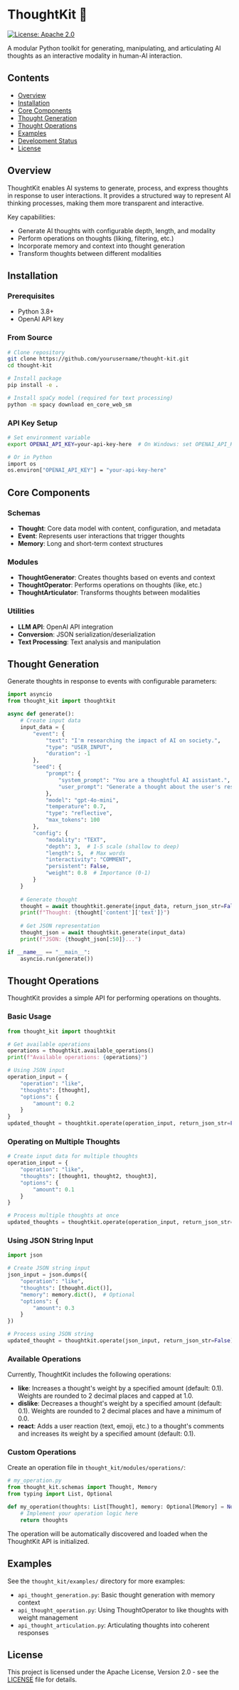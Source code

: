 # ThoughtKit 💭

[![License: Apache 2.0](https://img.shields.io/badge/License-Apache%202.0-blue.svg)](https://opensource.org/licenses/Apache-2.0)

A modular Python toolkit for generating, manipulating, and articulating AI thoughts as an interactive modality in human-AI interaction.

## Contents

- [Overview](#overview)
- [Installation](#installation)
- [Core Components](#core-components)
- [Thought Generation](#thought-generation)
- [Thought Operations](#thought-operations)
- [Examples](#examples)
- [Development Status](#development-status)
- [License](#license)

## Overview

ThoughtKit enables AI systems to generate, process, and express thoughts in response to user interactions. It provides a structured way to represent AI thinking processes, making them more transparent and interactive.

Key capabilities:
- Generate AI thoughts with configurable depth, length, and modality
- Perform operations on thoughts (liking, filtering, etc.)
- Incorporate memory and context into thought generation
- Transform thoughts between different modalities

## Installation

### Prerequisites
- Python 3.8+
- OpenAI API key

### From Source
```bash
# Clone repository
git clone https://github.com/yourusername/thought-kit.git
cd thought-kit

# Install package
pip install -e .

# Install spaCy model (required for text processing)
python -m spacy download en_core_web_sm
```

### API Key Setup
```bash
# Set environment variable
export OPENAI_API_KEY=your-api-key-here  # On Windows: set OPENAI_API_KEY=your-api-key-here

# Or in Python
import os
os.environ["OPENAI_API_KEY"] = "your-api-key-here"
```

## Core Components

### Schemas
- **Thought**: Core data model with content, configuration, and metadata
- **Event**: Represents user interactions that trigger thoughts
- **Memory**: Long and short-term context structures

### Modules
- **ThoughtGenerator**: Creates thoughts based on events and context
- **ThoughtOperator**: Performs operations on thoughts (like, etc.)
- **ThoughtArticulator**: Transforms thoughts between modalities

### Utilities
- **LLM API**: OpenAI API integration
- **Conversion**: JSON serialization/deserialization
- **Text Processing**: Text analysis and manipulation

## Thought Generation

Generate thoughts in response to events with configurable parameters:

```python
import asyncio
from thought_kit import thoughtkit

async def generate():
    # Create input data
    input_data = {
        "event": {
            "text": "I'm researching the impact of AI on society.",
            "type": "USER_INPUT",
            "duration": -1
        },
        "seed": {
            "prompt": {
                "system_prompt": "You are a thoughtful AI assistant.",
                "user_prompt": "Generate a thought about the user's research topic."
            },
            "model": "gpt-4o-mini",
            "temperature": 0.7,
            "type": "reflective",
            "max_tokens": 100
        },
        "config": {
            "modality": "TEXT",
            "depth": 3,  # 1-5 scale (shallow to deep)
            "length": 5,  # Max words
            "interactivity": "COMMENT",
            "persistent": False,
            "weight": 0.8  # Importance (0-1)
        }
    }
    
    # Generate thought
    thought = await thoughtkit.generate(input_data, return_json_str=False)
    print(f"Thought: {thought['content']['text']}")
    
    # Get JSON representation
    thought_json = await thoughtkit.generate(input_data)
    print(f"JSON: {thought_json[:50]}...")

if __name__ == "__main__":
    asyncio.run(generate())
```

## Thought Operations

ThoughtKit provides a simple API for performing operations on thoughts.

### Basic Usage

```python
from thought_kit import thoughtkit

# Get available operations
operations = thoughtkit.available_operations()
print(f"Available operations: {operations}")

# Using JSON input
operation_input = {
    "operation": "like",
    "thoughts": [thought],
    "options": {
        "amount": 0.2
    }
}
updated_thought = thoughtkit.operate(operation_input, return_json_str=False)
```

### Operating on Multiple Thoughts

```python
# Create input data for multiple thoughts
operation_input = {
    "operation": "like",
    "thoughts": [thought1, thought2, thought3],
    "options": {
        "amount": 0.1
    }
}

# Process multiple thoughts at once
updated_thoughts = thoughtkit.operate(operation_input, return_json_str=False)
```

### Using JSON String Input

```python
import json

# Create JSON string input
json_input = json.dumps({
    "operation": "like",
    "thoughts": [thought.dict()],
    "memory": memory.dict(),  # Optional
    "options": {
        "amount": 0.3
    }
})

# Process using JSON string
updated_thought = thoughtkit.operate(json_input, return_json_str=False)
```

### Available Operations

Currently, ThoughtKit includes the following operations:

- **like**: Increases a thought's weight by a specified amount (default: 0.1). Weights are rounded to 2 decimal places and capped at 1.0.
- **dislike**: Decreases a thought's weight by a specified amount (default: 0.1). Weights are rounded to 2 decimal places and have a minimum of 0.0.
- **react**: Adds a user reaction (text, emoji, etc.) to a thought's comments and increases its weight by a specified amount (default: 0.1).

### Custom Operations

Create an operation file in `thought_kit/modules/operations/`:

```python
# my_operation.py
from thought_kit.schemas import Thought, Memory
from typing import List, Optional

def my_operation(thoughts: List[Thought], memory: Optional[Memory] = None, **options) -> List[Thought]:
    # Implement your operation logic here
    return thoughts
```

The operation will be automatically discovered and loaded when the ThoughtKit API is initialized.


## Examples

See the `thought_kit/examples/` directory for more examples:

- `api_thought_generation.py`: Basic thought generation with memory context
- `api_thought_operation.py`: Using ThoughtOperator to like thoughts with weight management
- `api_thought_articulation.py`: Articulating thoughts into coherent responses

## License

This project is licensed under the Apache License, Version 2.0 - see the [LICENSE](LICENSE) file for details.

